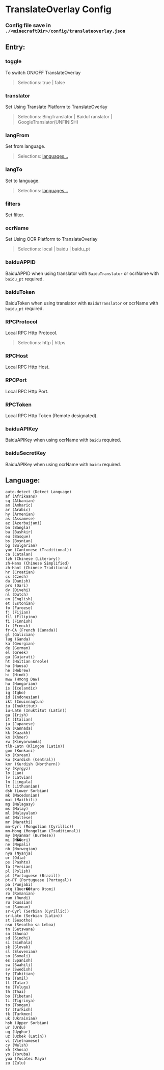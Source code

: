 # TranslateOverlay Config
### Config file save in `./<minecraftDir>/config/translateoverlay.json`

## Entry:

### toggle
To switch ON/OFF TranslateOverlay
> Selections: true | false
### translator
Set Using Translate Platform to TranslateOverlay
> Selections: BingTranslator | BaiduTranslator | GoogleTranslator(UNFINISH)
### langFrom
Set from language.
> Selections: [languages...](https://github.com/PlumeIS/TranslateOverlay/blob/1.21/CONFIG_DOC.md#language)
### langTo
Set to language.
> Selections: [languages...](https://github.com/PlumeIS/TranslateOverlay/blob/1.21/CONFIG_DOC.md#language)
### filters
Set filter.
### ocrName
Set Using OCR Platform to TranslateOverlay
> Selections: local | baidu | baidu_pt
### baiduAPPID
BaiduAPPID when using translator with `BaiduTranslator` or ocrName with `baidu_pt` required.
### baiduToken
BaiduToken when using translator with `BaiduTranslator` or ocrName with `baidu_pt` required.
### RPCProtocol
Local RPC Http Protocol.
> Selections: http | https
### RPCHost
Local RPC Http Host.
### RPCPort
Local RPC Http Port.
### RPCToken
Local RPC Http Token (Remote designated).
### baiduAPIKey
BaiduAPIKey when using ocrName with `baidu` required.
### baiduSecretKey
BaiduAPIKey when using ocrName with `baidu` required.

## Language:
    auto-detect (Detect Language)
    af (Afrikaans)
    sq (Albanian)
    am (Amharic)
    ar (Arabic)
    hy (Armenian)
    as (Assamese)
    az (Azerbaijani)
    bn (Bangla)
    ba (Bashkir)
    eu (Basque)
    bs (Bosnian)
    bg (Bulgarian)
    yue (Cantonese (Traditional))
    ca (Catalan)
    lzh (Chinese (Literary))
    zh-Hans (Chinese Simplified)
    zh-Hant (Chinese Traditional)
    hr (Croatian)
    cs (Czech)
    da (Danish)
    prs (Dari)
    dv (Divehi)
    nl (Dutch)
    en (English)
    et (Estonian)
    fo (Faroese)
    fj (Fijian)
    fil (Filipino)
    fi (Finnish)
    fr (French)
    fr-CA (French (Canada))
    gl (Galician)
    lug (Ganda)
    ka (Georgian)
    de (German)
    el (Greek)
    gu (Gujarati)
    ht (Haitian Creole)
    ha (Hausa)
    he (Hebrew)
    hi (Hindi)
    mww (Hmong Daw)
    hu (Hungarian)
    is (Icelandic)
    ig (Igbo)
    id (Indonesian)
    ikt (Inuinnaqtun)
    iu (Inuktitut)
    iu-Latn (Inuktitut (Latin))
    ga (Irish)
    it (Italian)
    ja (Japanese)
    kn (Kannada)
    kk (Kazakh)
    km (Khmer)
    rw (Kinyarwanda)
    tlh-Latn (Klingon (Latin))
    gom (Konkani)
    ko (Korean)
    ku (Kurdish (Central))
    kmr (Kurdish (Northern))
    ky (Kyrgyz)
    lo (Lao)
    lv (Latvian)
    ln (Lingala)
    lt (Lithuanian)
    dsb (Lower Sorbian)
    mk (Macedonian)
    mai (Maithili)
    mg (Malagasy)
    ms (Malay)
    ml (Malayalam)
    mt (Maltese)
    mr (Marathi)
    mn-Cyrl (Mongolian (Cyrillic))
    mn-Mong (Mongolian (Traditional))
    my (Myanmar (Burmese))
    mi (M��ori)
    ne (Nepali)
    nb (Norwegian)
    nya (Nyanja)
    or (Odia)
    ps (Pashto)
    fa (Persian)
    pl (Polish)
    pt (Portuguese (Brazil))
    pt-PT (Portuguese (Portugal))
    pa (Punjabi)
    otq (Quer��taro Otomi)
    ro (Romanian)
    run (Rundi)
    ru (Russian)
    sm (Samoan)
    sr-Cyrl (Serbian (Cyrillic))
    sr-Latn (Serbian (Latin))
    st (Sesotho)
    nso (Sesotho sa Leboa)
    tn (Setswana)
    sn (Shona)
    sd (Sindhi)
    si (Sinhala)
    sk (Slovak)
    sl (Slovenian)
    so (Somali)
    es (Spanish)
    sw (Swahili)
    sv (Swedish)
    ty (Tahitian)
    ta (Tamil)
    tt (Tatar)
    te (Telugu)
    th (Thai)
    bo (Tibetan)
    ti (Tigrinya)
    to (Tongan)
    tr (Turkish)
    tk (Turkmen)
    uk (Ukrainian)
    hsb (Upper Sorbian)
    ur (Urdu)
    ug (Uyghur)
    uz (Uzbek (Latin))
    vi (Vietnamese)
    cy (Welsh)
    xh (Xhosa)
    yo (Yoruba)
    yua (Yucatec Maya)
    zu (Zulu)
